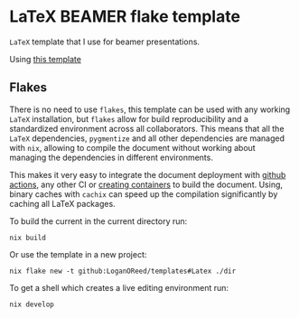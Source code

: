 # LaTeX BEAMER flake template

`LaTeX` template that I use for beamer presentations.

Using [this template](https://github.com/hamaluik/Beamer-Theme-Execushares)

## Flakes

There is no need to use `flakes`, this template can be used with any working
`LaTeX` installation, but `flakes` allow for build reproducibility and a
standardized environment across all collaborators. This means that all the
`LaTeX` dependencies, `pygmentize` and all other dependencies are managed with
`nix`, allowing to compile the document without working about managing the
dependencies in different environments.

This makes it very easy to integrate the document deployment with [github
actions](https://github.com/marketplace/actions/install-nix#usage-with-flakes),
any other CI or [creating containers](https://nix.dev/tutorials/building-and-running-docker-images)
to build the document. Using, binary caches with `cachix` can speed up the
compilation significantly by caching all LaTeX packages.

To build the current in the current directory run:

```
nix build
```

Or use the template in a new project:

```
nix flake new -t github:LoganOReed/templates#Latex ./dir
```

To get a shell which creates a live editing environment run:

```
nix develop
```
